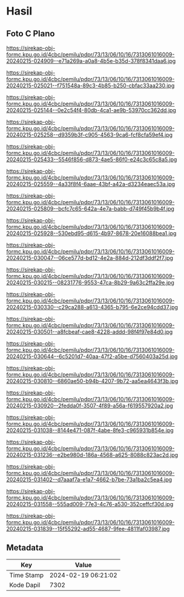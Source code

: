 # Hasil

## Foto C Plano

https://sirekap-obj-formc.kpu.go.id/4cbc/pemilu/pdpr/73/13/06/10/16/7313061016009-20240215-024909--e71a269a-a0a8-4b5e-b35d-378f8341daa6.jpg

https://sirekap-obj-formc.kpu.go.id/4cbc/pemilu/pdpr/73/13/06/10/16/7313061016009-20240215-025021--f751548a-89c3-4b85-b250-cbfac33aa230.jpg

https://sirekap-obj-formc.kpu.go.id/4cbc/pemilu/pdpr/73/13/06/10/16/7313061016009-20240215-025144--0e2c54f4-80db-4ca1-ae9b-53970cc362dd.jpg

https://sirekap-obj-formc.kpu.go.id/4cbc/pemilu/pdpr/73/13/06/10/16/7313061016009-20240215-025258--d9359b3f-c905-4563-9ca6-fcf8cfa59ef4.jpg

https://sirekap-obj-formc.kpu.go.id/4cbc/pemilu/pdpr/73/13/06/10/16/7313061016009-20240215-025433--5546f856-d873-4ae5-86f0-e24c3c65c8a5.jpg

https://sirekap-obj-formc.kpu.go.id/4cbc/pemilu/pdpr/73/13/06/10/16/7313061016009-20240215-025559--4a33f8f4-6aae-43bf-a42a-d3234eaec53a.jpg

https://sirekap-obj-formc.kpu.go.id/4cbc/pemilu/pdpr/73/13/06/10/16/7313061016009-20240215-025809--bcfc7c65-642a-4e7a-babb-d749f45b9b4f.jpg

https://sirekap-obj-formc.kpu.go.id/4cbc/pemilu/pdpr/73/13/06/10/16/7313061016009-20240215-025928--530ebd95-d615-4b97-8678-20e16088bea1.jpg

https://sirekap-obj-formc.kpu.go.id/4cbc/pemilu/pdpr/73/13/06/10/16/7313061016009-20240215-030047--06ce577d-bd12-4e2a-884d-212df3ddf2f7.jpg

https://sirekap-obj-formc.kpu.go.id/4cbc/pemilu/pdpr/73/13/06/10/16/7313061016009-20240215-030215--08231776-9553-47ca-8b29-9a63c2ffa29e.jpg

https://sirekap-obj-formc.kpu.go.id/4cbc/pemilu/pdpr/73/13/06/10/16/7313061016009-20240215-030330--c29ca288-a613-4365-b795-6e2ce94cdd37.jpg

https://sirekap-obj-formc.kpu.go.id/4cbc/pemilu/pdpr/73/13/06/10/16/7313061016009-20240215-030501--a8fcbeaf-cae8-4228-addd-98f4f97e84d0.jpg

https://sirekap-obj-formc.kpu.go.id/4cbc/pemilu/pdpr/73/13/06/10/16/7313061016009-20240215-030644--6c5201d7-40aa-47f2-a5be-d7560403a25d.jpg

https://sirekap-obj-formc.kpu.go.id/4cbc/pemilu/pdpr/73/13/06/10/16/7313061016009-20240215-030810--6860ae50-b94b-4207-9b72-aa5ea4643f3b.jpg

https://sirekap-obj-formc.kpu.go.id/4cbc/pemilu/pdpr/73/13/06/10/16/7313061016009-20240215-030920--2fedda0f-3507-4f89-a56a-f619557920a2.jpg

https://sirekap-obj-formc.kpu.go.id/4cbc/pemilu/pdpr/73/13/06/10/16/7313061016009-20240215-031038--8144e471-087f-4abe-8fe3-c965931b854e.jpg

https://sirekap-obj-formc.kpu.go.id/4cbc/pemilu/pdpr/73/13/06/10/16/7313061016009-20240215-031236--e2be980d-186a-4568-a625-8088c823ac2d.jpg

https://sirekap-obj-formc.kpu.go.id/4cbc/pemilu/pdpr/73/13/06/10/16/7313061016009-20240215-031402--d7aaaf7a-e1a7-4662-b7be-73a1ba2c5ea4.jpg

https://sirekap-obj-formc.kpu.go.id/4cbc/pemilu/pdpr/73/13/06/10/16/7313061016009-20240215-031558--555ad009-77e3-4c76-a530-352ceffcf30d.jpg

https://sirekap-obj-formc.kpu.go.id/4cbc/pemilu/pdpr/73/13/06/10/16/7313061016009-20240215-031839--15f55292-ad55-4687-9fee-4811faf03987.jpg


## Metadata

| Key        | Value               |
| ---------- | ------------------- |
| Time Stamp | 2024-02-19 06:21:02 |
| Kode Dapil | 7302                |



